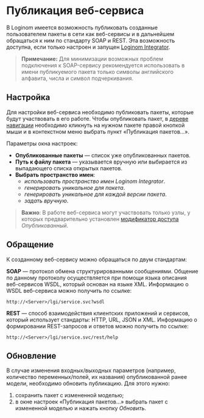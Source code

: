 # Публикация веб-сервиса

В Loginom имеется возможность публиковать созданные пользователем пакеты в сети как веб-сервисы и в дальнейшем обращаться к ним по стандарту SOAP и REST. Эта возможность доступна, если только настроен и запущен [Loginom Integrator](https://loginom.ru/platform/pricing#component-integrator).

> **Примечание:** Для минимизации возможных проблем подключения к SOAP-сервису рекомендуется использовать в имени публикуемого пакета только символы английского алфавита, числа и символ подчеркивания.

## Настройка

Для настройки веб-сервиса необходимо публиковать пакеты, которые будут участвовать в его работе.
Чтобы опубликовать пакет, в [дереве навигации](../../interface/main-menu.md#navigatsiya) необходимо кликнуть на нужном пакете правой кнопкой мыши и в контекстном меню выбрать пункт «Публикация пакетов…».

Параметры окна настроек:

* **Опубликованные пакеты** — список уже опубликованных пакетов.
* **Путь к файлу пакета** — указывается вручную или выбирается из выпадающего списка открытых пакетов.
* **Выбрать пространство имен**:
  * *использовать пространство имен Loginom Integrator*.
  * *генерировать уникальное для пакета*.
  * *генерировать уникальное для каждой версии пакета*.
  * *задать вручную*.

> **Важно**: В работе веб-сервиса могут участвовать только узлы, у которых предварительно установлен [модификатор доступа](../../scenario/access-modifier.md) *Опубликованный*.

## Обращение

К созданному веб-сервису можно обращаться по двум стандартам:

**SOAP** — протокол обмена структурированными сообщениями. Общение по данному протоколу осуществляется при помощи языка описания веб-сервисов WSDL, который основан на языке XML. Информацию о WSDL веб-сервиса можно получить по ссылке:

`http://<Server>/lgi/service.svc?wsdl`

**REST** — способ взаимодействия клиентских приложений и сервисов, который использует стандарты: HTTP, URL, JSON и XML. Информацию о формировании REST-запросов и ответов можно получить по ссылке:

`http://<Server>/lgi/service.svc/rest/help`

## Обновление

В случае изменения входных/выходных параметров (например, количество переменных/полей, их названия) опубликованной ранее модели, необходимо обновить публикацию. Для этого нужно:

1. сохранить пакет с измененной моделью;
2. в окне настроек «Публикация пакетов…» выбрать пакет с измененной моделью и нажать кнопку *Обновить*.
